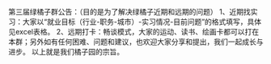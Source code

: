 第三届绿橘子群公告：（目的是为了解决绿橘子近期和远期的问题）
    1、近期找实习：大家以“就业目标（行业-职务-城市）-实习情况-目前问题”的格式填写，具体见excel表格。
    2、远期打卡：畅谈模式，大家的运动、读书、绘画卡都可以打在本群；另外如有任何困难、问题和建议，也欢迎大家分享和提出，我们一起成长与进步。
    以上就是我们橘子园的宗旨。